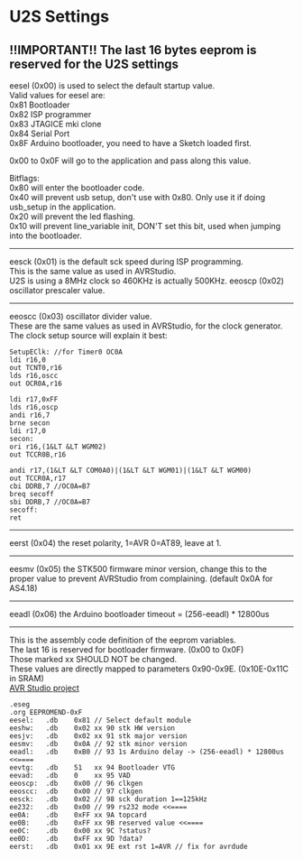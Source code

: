 # U2S Settings  
## !!IMPORTANT!! The last 16 bytes eeprom is reserved for the U2S settings  
  
eesel (0x00) is used to select the default startup value.  
Valid values for eesel are:  
0x81 Bootloader  
0x82 ISP programmer  
0x83 JTAGICE mki clone  
0x84 Serial Port  
0x8F Arduino bootloader, you need to have a Sketch loaded first.  
  
0x00 to 0x0F will go to the application and pass along this value.  
  
Bitflags:  
0x80 will enter the bootloader code.  
0x40 will prevent usb setup, don't use with 0x80. Only use it if doing usb\_setup in the application.  
0x20 will prevent the led flashing.  
0x10 will prevent line\_variable init, DON'T set this bit, used when jumping into the bootloader.  

---
eesck (0x01) is the default sck speed during ISP programming.  
This is the same value as used in AVRStudio.  
U2S is using a 8MHz clock so 460KHz is actually 500KHz. eeoscp (0x02) oscillator prescaler value.  

---
eeoscc (0x03) oscillator divider value.  
These are the same values as used in AVRStudio, for the clock generator.  
The clock setup source will explain it best:  
```
SetupEClk: //for Timer0 OC0A  
ldi r16,0  
out TCNT0,r16  
lds r16,oscc  
out OCR0A,r16  
  
ldi r17,0xFF  
lds r16,oscp  
andi r16,7  
brne secon  
ldi r17,0  
secon:  
ori r16,(1&LT &LT WGM02)  
out TCCR0B,r16  
  
andi r17,(1&LT &LT COM0A0)|(1&LT &LT WGM01)|(1&LT &LT WGM00)  
out TCCR0A,r17  
cbi DDRB,7 //OC0A=B7  
breq secoff  
sbi DDRB,7 //OC0A=B7  
secoff:  
ret  
```

---
eerst (0x04) the reset polarity, 1=AVR 0=AT89, leave at 1.  

---
eesmv (0x05) the STK500 firmware minor version, change this to the proper value to prevent AVRStudio from complaining. (default 0x0A for AS4.18)  

---
eeadl (0x06) the Arduino bootloader timeout = (256-eeadl) * 12800us  

---
This is the assembly code definition of the eeprom variables.  
The last 16 is reserved for bootloader firmware. (0x00 to 0x0F)  
Those marked xx SHOULD NOT be changed.  
These values are directly mapped to parameters 0x90-0x9E. (0x10E-0x11C in SRAM)  
[AVR Studio project](../Firmware/U2Settings)
```
.eseg  
.org EEPROMEND-0xF  
eesel:   .db    0x81 // Select default module  
eeshw:   .db    0x02 xx 90 stk HW version  
eesjv:   .db    0x02 xx 91 stk major version  
eesmv:   .db    0x0A // 92 stk minor version  
eeadl:   .db    0xB0 // 93 1s Arduino delay -> (256-eeadl) * 12800us <<====  
eevtg:   .db    51   xx 94 Bootloader VTG  
eevad:   .db    0    xx 95 VAD  
eeoscp:  .db    0x00 // 96 clkgen  
eeoscc:  .db    0x00 // 97 clkgen  
eesck:   .db    0x02 // 98 sck duration 1==125kHz  
ee232:   .db    0x00 // 99 rs232 mode <<====  
ee0A:    .db    0xFF xx 9A topcard  
ee0B:    .db    0xFF xx 9B reserved value <<====  
ee0C:    .db    0x00 xx 9C ?status?  
ee0D:    .db    0xFF xx 9D ?data?  
eerst:   .db    0x01 xx 9E ext rst 1=AVR // fix for avrdude  
```
